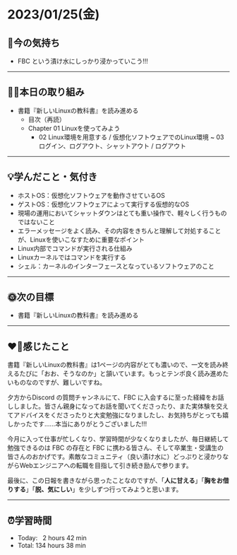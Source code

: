 # 2023/01/25(金)
## 🕺今の気持ち
- FBC という漬け水にしっかり浸かっていこう!!!

---


## ✍🏻本日の取り組み
- 書籍『新しいLinuxの教科書』を読み進める
  -  目次（再読）
  -  Chapter 01 Linuxを使ってみよう 
     -  02 Linux環境を用意する / 仮想化ソフトウェアでのLinux環境 ~ 03 ログイン、ログアウト、シャットアウト / ログアウト
 
---


## 💡学んだこと・気付き
- ホストOS：仮想化ソフトウェアを動作させているOS
- ゲストOS：仮想化ソフトウェアによって実行する仮想的なOS
- 現場の運用においてシャットダウンはとても重い操作で、軽々しく行うものではないこと
- エラーメッセージをよく読み、その内容をきちんと理解して対処することが、Linuxを使いこなすために重要なポイント
- Linux内部でコマンドが実行される仕組み
- Linuxカーネルではコマンドを実行する
- シェル：カーネルのインターフェースとなっているソフトウェアのこと

---


## 🌞次の目標
-  書籍『新しいLinuxの教科書』を読み進める

---


## ❤️‍🔥感じたこと
書籍『新しいLinuxの教科書』は1ページの内容がとても濃いので、一文を読み終えるたびに「おお、そうなのか」と頷いています。もっとテンポ良く読み進めたいものなのですが、難しいですね。

夕方からDiscord の質問チャンネルにて、FBC に入会するに至った経緯をお話ししました。皆さん親身になってお話を聞いてくださったり、また実体験を交えてアドバイスをくださったりと大変勉強になりましたし、お気持ちがとっても嬉しかったです......本当にありがとうございました!!!

今月に入って仕事が忙しくなり、学習時間が少なくなりましたが、毎日継続して勉強できるのは FBC の存在と FBC に携わる皆さん、そして卒業生・受講生の皆さんのおかげです。素敵なコミュニティ（良い漬け水に）どっぷりと浸かりながらWebエンジニアへの転職を目指して引き続き励んで参ります。

最後に、この日報を書きながら思ったことなのですが、「**人に甘える**」「**胸をお借りする**」「**脱、気にしい**」を少しずつ行ってみようと思います。

---


## ⏰学習時間
- Today:&nbsp;&nbsp; 2 hours 42 min
- Total: 134 hours 38 min
